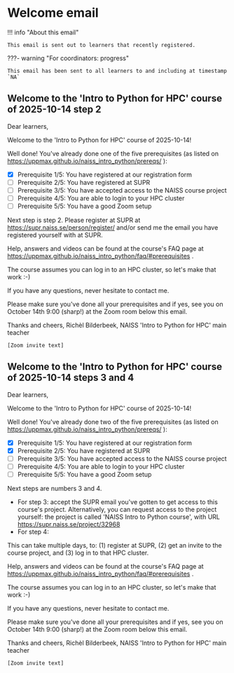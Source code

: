 # Welcome email

!!! info "About this email"

    This email is sent out to learners that recently registered.

???- warning "For coordinators: progress"

    This email has been sent to all learners to and including at timestamp
    `NA`

<!-- markdownlint-disable MD013 --><!-- Allow clean copy-paste of 80+ characters -->

## Welcome to the 'Intro to Python for HPC' course of 2025-10-14 step 2

Dear learners,

Welcome to the 'Intro to Python for HPC' course of 2025-10-14!

Well done! You've already done one of the five prerequisites (as listed on <https://uppmax.github.io/naiss_intro_python/prereqs/> ):

- [x] Prerequisite 1/5: You have registered at our registration form
- [ ] Prerequisite 2/5: You have registered at SUPR
- [ ] Prerequisite 3/5: You have accepted access to the NAISS course project
- [ ] Prerequisite 4/5: You are able to login to your HPC cluster
- [ ] Prerequisite 5/5: You have a good Zoom setup

Next step is step 2. Please register at SUPR at https://supr.naiss.se/person/register/ 
and/or send me the email you have registered yourself with at SUPR.

Help, answers and videos can be found at the course's FAQ page at <https://uppmax.github.io/naiss_intro_python/faq/#prerequisites> .

The course assumes you can log in to an HPC cluster, so let's make that work :-)

If you have any questions, never hesitate to contact me.

Please make sure you've done all your prerequisites and if yes, see you on October 14th 9:00 (sharp!) at the Zoom room below this email.

Thanks and cheers, Richèl Bilderbeek, NAISS 'Intro to Python for HPC' main teacher


`[Zoom invite text]`


## Welcome to the 'Intro to Python for HPC' course of 2025-10-14 steps 3 and 4

Dear learners,

Welcome to the 'Intro to Python for HPC' course of 2025-10-14!

Well done! You've already done two of the five prerequisites (as listed on <https://uppmax.github.io/naiss_intro_python/prereqs/> ):

- [x] Prerequisite 1/5: You have registered at our registration form
- [x] Prerequisite 2/5: You have registered at SUPR
- [ ] Prerequisite 3/5: You have accepted access to the NAISS course project
- [ ] Prerequisite 4/5: You are able to login to your HPC cluster
- [ ] Prerequisite 5/5: You have a good Zoom setup

Next steps are numbers 3 and 4.

- For step 3: accept the SUPR email you've gotten to get access to this course's 
  project. Alternatively, you can request access to the project
  yourself: the project is called 'NAISS Intro to Python course',
  with URL https://supr.naiss.se/project/32968
- For step 4: 

This can take multiple days, to: (1) register at SUPR, (2) get an invite to the course project, and (3) log in to that HPC cluster.

Help, answers and videos can be found at the course's FAQ page at <https://uppmax.github.io/naiss_intro_python/faq/#prerequisites> .

The course assumes you can log in to an HPC cluster, so let's make that work :-)

If you have any questions, never hesitate to contact me.

Please make sure you've done all your prerequisites and if yes, see you on October 14th 9:00 (sharp!) at the Zoom room below this email.

Thanks and cheers, Richèl Bilderbeek, NAISS 'Intro to Python for HPC' main teacher


`[Zoom invite text]`
